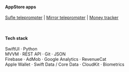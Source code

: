 #### AppStore apps

<a href="https://apple.co/4eGcaYz">Sufle teleprompter</a> | <a href="https://apple.co/3Y2BHG7">Mirror teleprompter</a> | <a href="https://apple.co/3ZDgHH5">Money tracker</a>

<br>

#### Tech stack

SwiftUI · Python<br>
MVVM · REST API · Git · JSON<br>
Firebase · AdMob · Google Analytics · RevenueCat<br>
Apple Wallet · Swift Data / Core Data · CloudKit · Biometrics<br>
